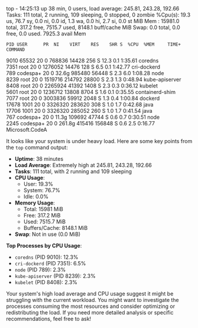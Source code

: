 top - 14:25:13 up 38 min,  0 users,  load average: 245.81, 243.28, 192.66
Tasks: 111 total,   2 running, 109 sleeping,   0 stopped,   0 zombie
%Cpu(s): 19.3 us, 76.7 sy,  0.0 ni,  0.0 id,  1.3 wa,  0.0 hi,  2.7 si,  0.0 st
MiB Mem :  15981.0 total,    317.2 free,   7515.7 used,   8148.1 buff/cache
MiB Swap:      0.0 total,      0.0 free,      0.0 used.   7925.3 avail Mem 

    PID USER      PR  NI    VIRT    RES    SHR S  %CPU  %MEM     TIME+ COMMAND                       
   9010 65532     20   0  768836  14428    256 S  12.3   0.1   1:35.61 coredns                       
   7351 root      20   0 1276052  14476    128 S   6.5   0.1   1:42.77 cri-dockerd                   
    789 codespa+  20   0   32.6g 985480  56448 S   2.3   6.0   1:08.28 node                          
   8239 root      20   0 1519716 214792  28800 S   2.3   1.3   0:48.94 kube-apiserver                
   8408 root      20   0 2265924  41392   1408 S   2.3   0.3   0:36.12 kubelet                       
   5601 root      20   0 1236712  13808   8704 S   1.6   0.1   0:35.55 containerd-shim               
   7077 root      20   0 3003836  59912   2048 S   1.3   0.4   1:00.84 dockerd                       
  17678 1001      20   0 3326320 283620    308 S   1.0   1.7   0:42.68 java                          
  17706 1001      20   0 3326320 285052    260 S   1.0   1.7   0:41.54 java                          
    767 codespa+  20   0   11.3g 109692  47744 S   0.6   0.7   0:30.51 node                          
   2245 codespa+  20   0  261.8g 415416 156848 S   0.6   2.5   0:16.77 Microsoft.CodeA      

   It looks like your system is under heavy load. Here are some key points from the `top` command output:

- **Uptime**: 38 minutes
- **Load Average**: Extremely high at 245.81, 243.28, 192.66
- **Tasks**: 111 total, with 2 running and 109 sleeping
- **CPU Usage**: 
  - User: 19.3%
  - System: 76.7%
  - Idle: 0.0%
- **Memory Usage**: 
  - Total: 15981 MiB
  - Free: 317.2 MiB
  - Used: 7515.7 MiB
  - Buffers/Cache: 8148.1 MiB
- **Swap**: Not in use (0.0 MiB)

**Top Processes by CPU Usage**:
- `coredns` (PID 9010): 12.3%
- `cri-dockerd` (PID 7351): 6.5%
- `node` (PID 789): 2.3%
- `kube-apiserver` (PID 8239): 2.3%
- `kubelet` (PID 8408): 2.3%

Your system's high load average and CPU usage suggest it might be struggling with the current workload. You might want to investigate the processes consuming the most resources and consider optimizing or redistributing the load. If you need more detailed analysis or specific recommendations, feel free to ask!

